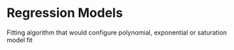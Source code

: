 # Regression Models
 Fitting algorithm that would configure polynomial, exponential or saturation model fit
